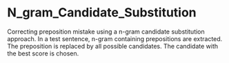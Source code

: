 # N_gram_Candidate_Substitution
Correcting preposition mistake using a n-gram candidate substitution approach. In a test sentence, n-gram containing prepositions are extracted. The preposition is replaced by all possible candidates. The candidate with the best score is chosen.

